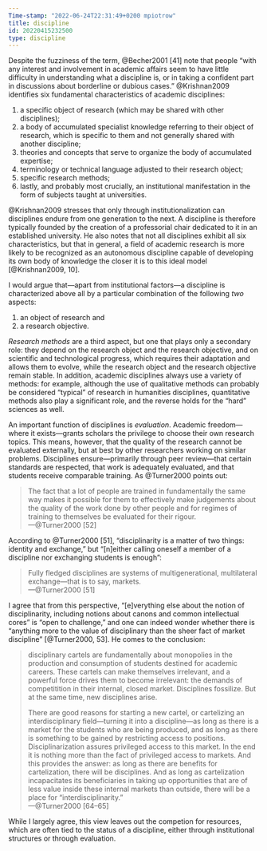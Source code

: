 ```yaml
---
Time-stamp: "2022-06-24T22:31:49+0200 mpiotrow"
title: discipline
id: 20220415232500
type: discipline
---
```


Despite the fuzziness of the term, @Becher2001 [41] note that people “with any interest and involvement in academic affairs seem to have little difficulty in understanding what a discipline is, or in taking a confident part in discussions about borderline or dubious cases.”  @Krishnan2009 identifies six fundamental characteristics of academic disciplines:

1. a specific object of research (which may be shared with other disciplines);
2. a body of accumulated specialist knowledge referring to their object of research, which is specific to them and not generally shared with another discipline;
3. theories and concepts that serve to organize the body of accumulated expertise;
4. terminology or technical language adjusted to their research object;
5. specific research methods;
6. lastly, and probably most crucially, an institutional manifestation in the form of subjects taught at universities.

@Krishnan2009 stresses that only through institutionalization can disciplines endure from one generation to the next.  A discipline is therefore typically founded by the creation of a professorial chair dedicated to it in an established university.  He also notes that not all disciplines exhibit all six characteristics, but that in general, a field of academic research is more likely to be recognized as an autonomous discipline capable of developing its own body of knowledge the closer it is to this ideal model [@Krishnan2009, 10].

I would argue that—apart from institutional factors—a discipline is characterized above all by a particular combination of the following *two* aspects:

1. an object of research and
2. a research objective.

*Research methods* are a third aspect, but one that plays only a secondary role: they depend on the research object and the research objective, and on scientific and technological progress, which requires their adaptation and allows them to evolve, while the research object and the research objective remain stable.  In addition, academic disciplines always use a variety of methods: for example, although the use of qualitative methods can probably be considered “typical” of research in humanities disciplines, quantitative methods also play a significant role, and the reverse holds for the “hard” sciences as well.

An important function of disciplines is *evaluation*.  Academic freedom—where it exists—grants scholars the privilege to choose their own research topics.  This means, however, that the quality of the research cannot be evaluated externally, but at best by other researchers working on similar problems.  Disciplines ensure—primarily through peer review—that certain standards are respected, that work is adequately evaluated, and that students receive comparable training.  As @Turner2000 points out:

> The fact that a lot of people are trained in fundamentally the same way makes it possible for them to effectively make judgements about the quality of the work done by other people and for regimes of training to themselves be evaluated for their rigour.  
—@Turner2000 [52]

According to @Turner2000 [51], “disciplinarity is a matter of two things: identity and exchange,” but “[n]either calling oneself a member of a discipline nor exchanging students is enough”:

> Fully fledged disciplines are systems of multigenerational, multilateral exchange—that is to say, markets.  
—@Turner2000 [51]

I agree that from this perspective, “[e]verything else about the notion of disciplinarity, including notions about canons and common intellectual cores” is “open to challenge,” and one can indeed wonder whether there is “anything more to the value of disciplinary than the sheer fact of market discipline” [@Turner2000, 53].  He comes to the conclusion:

> disciplinary cartels are fundamentally about monopolies in the production and consumption of students destined for academic careers.  These cartels can make themselves irrelevant, and a powerful force drives them to become irrelevant: the demands of competitition in their internal, closed market.  Disciplines fossilize.  But at the same time, new disciplines arise.
>
> There are good reasons for starting a new cartel, or cartelizing an interdisciplinary field—turning it into a discipline—as long as there is a market for the students who are being produced, and as long as there is something to be gained by restricting access to positions.  Disciplinarization assures privileged access to this market.  In the end it is nothing more than the fact of privileged access to markets.  And this provides the answer: as long as there are benefits for cartelization, there will be disciplines.  And as long as cartelization incapacitates its  beneficiaries in taking up opportunities that are of less value inside these internal markets than outside, there will be a place for “interdisciplinarity.”  
—@Turner2000 [64–65]

While I largely agree, this view leaves out the competion for resources, which are often tied to the status of a discipline, either through institutional structures or through evaluation.
